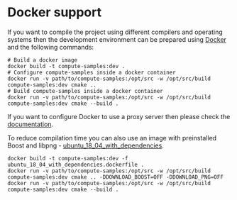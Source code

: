 # Docker support
If you want to compile the project using different compilers and
operating systems then the development environment can be prepared using
[Docker](https://www.docker.com/) and the following commands:

    # Build a docker image
    docker build -t compute-samples:dev .
    # Configure compute-samples inside a docker container
    docker run -v path/to/compute-samples:/opt/src -w /opt/src/build compute-samples:dev cmake ..
    # Build compute-samples inside a docker container
    docker run -v path/to/compute-samples:/opt/src -w /opt/src/build compute-samples:dev cmake --build .

If you want to configure Docker to use a proxy server then please check the [documentation](https://docs.docker.com/network/proxy/).

To reduce compilation time you can also use an image with preinstalled Boost and libpng - [ubuntu_18_04_with_dependencies](ubuntu_18_04_with_dependencies.dockerfile).

    docker build -t compute-samples:dev -f ubuntu_18_04_with_dependencies.dockerfile .
    docker run -v path/to/compute-samples:/opt/src -w /opt/src/build compute-samples:dev cmake .. -DDOWNLOAD_BOOST=OFF -DDOWNLOAD_PNG=OFF
    docker run -v path/to/compute-samples:/opt/src -w /opt/src/build compute-samples:dev cmake --build .
